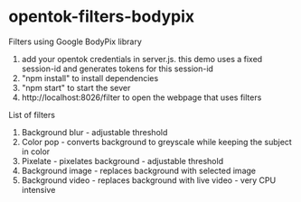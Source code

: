 # opentok-filters-bodypix
Filters using Google BodyPix library

1. add your opentok credentials in server.js. this demo uses a fixed session-id and generates tokens for this session-id
2. "npm install" to install dependencies
3. "npm start" to start the sever
4. http://localhost:8026/filter to open the webpage that uses filters

List of filters
1. Background blur - adjustable threshold
2. Color pop - converts background to greyscale while keeping the subject in color
3. Pixelate - pixelates background - adjustable threshold
4. Background image - replaces background with selected image
5. Background video - replaces background with live video - very CPU intensive 
